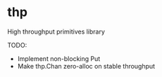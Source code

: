 # thp
High throughput primitives library


TODO:
 - Implement non-blocking Put
 - Make thp.Chan zero-alloc on stable throughput
